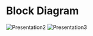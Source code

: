 
# Block Diagram
![Presentation2](https://user-images.githubusercontent.com/102545374/164993477-49fa1f80-9ec8-4d0b-9ad2-a5d3b4dd4809.jpg)
![Presentation3](https://user-images.githubusercontent.com/102545374/164993581-f7639eb8-4443-405b-b743-009a065e357b.jpg)
